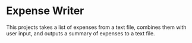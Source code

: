 # Expense Writer
 This projects takes a list of expenses from a text file, combines them with user input, and outputs a summary of expenses to a text file.
